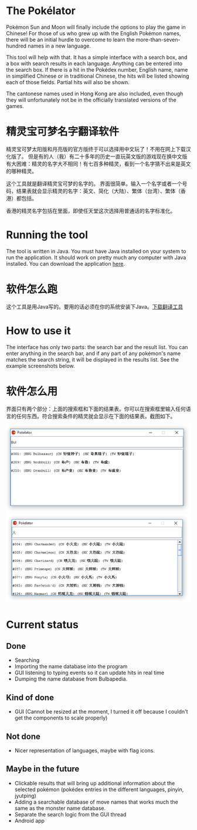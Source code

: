# The Pokélator 
Pokémon Sun and Moon will finally include the options to play the game in Chinese!
For those of us who grew up with the English Pokémon names, there will be an initial hurdle to overcome to learn the more-than-seven-hundred names in a new language.

This tool will help with that.
It has a simple interface with a search box, and a box with search results in each language.
Anything can be entered into the search box. If there is a hit in the Pokédex number, English name, name in simplified Chinese or in traditional Chinese, the hits will be listed showing each of those fields. Partial hits will also be shown.

The cantonese names used in Hong Kong are also included, even though they will unfortunately not be in the officially translated versions of the games.

# 精灵宝可梦名字翻译软件
精灵宝可梦太阳版和月亮版的官方版终于可以选择用中文玩了！不用在网上下载汉化版了。
但是有的人（我）有二十多年的历史一直玩英文版的游戏现在换中文版有大困难：精灵的名字大不相同！有七百多种精灵，看到一个名字猜不出来是英文的哪种精灵。

这个工具就是翻译精灵宝可梦的名字的。
界面很简单。输入一个名字或者一个号码，结果表就会显示精灵的名字：英文、简化（大陆）、繁体（台湾）、繁体（香港）都包括。

香港的精灵名字包括在里面，即使任天堂这次选择用普通话的名字标准化。

# Running the tool 
The tool is written in Java. You must have Java installed on your system to run the application. It should work on pretty much any computer with Java installed.
You can download the application [here](https://github.com/gwaerondor/PokeLator/raw/master/Pok%C3%A9lator.jar).

# 软件怎么跑
这个工具是用Java写的。要用的话必须在你的系统安装下Java。[下载翻译工具](https://github.com/gwaerondor/PokeLator/raw/master/Pok%C3%A9lator.jar)

# How to use it
The interface has only two parts: the search bar and the result list. You can enter anything in the search bar, and if any part of any pokémon's name matches the search string, it will be displayed in the results list. See the example screenshots below.

# 软件怎么用
界面只有两个部分：上面的搜索框和下面的结果表。你可以在搜索框里输入任何语言的任何东西。符合搜索条件的精灵就会显示在下面的结果表。截图如下。

![English to Chinese](Demo_screenshot_1.png)
![Chinese to English](Demo_screenshot_2.png)

# Current status
## Done
* Searching
* Importing the name database into the program
* GUI listening to typing events so it can update hits in real time
* Dumping the name database from Bulbapedia.

## Kind of done
* GUI (Cannot be resized at the moment, I turned it off because I couldn't get the components to scale properly)

## Not done
* Nicer representation of languages, maybe with flag icons.

## Maybe in the future
* Clickable results that will bring up additional information about the selected pokémon (pokédex entries in the different languages, pinyin, jyutping)
* Adding a searchable database of move names that works much the same as the monster name database.
* Separate the search logic from the GUI thread
* Android app

